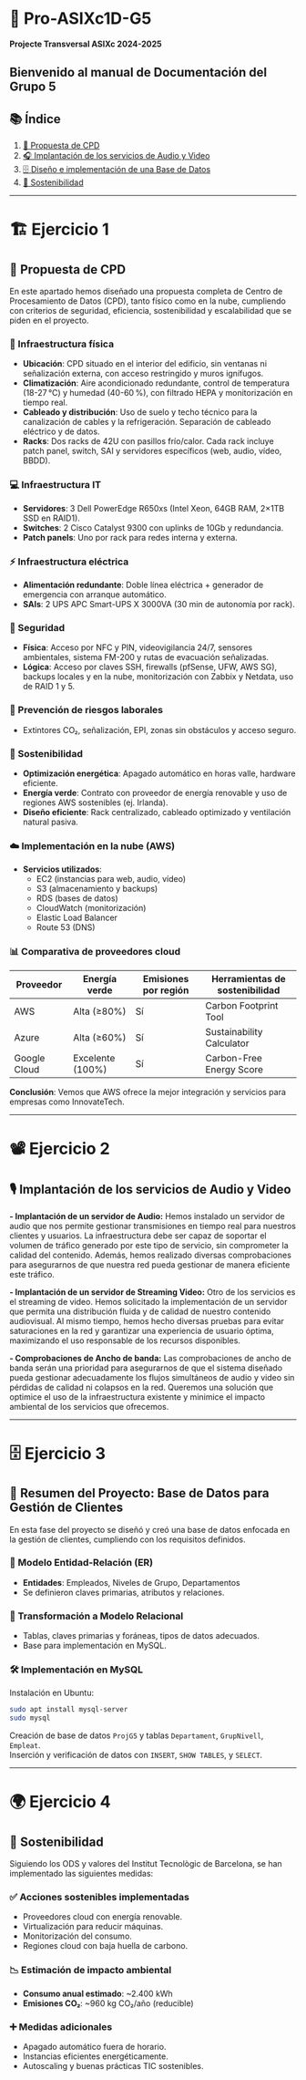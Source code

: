 
# 🚀 Pro-ASIXc1D-G5  
**Projecte Transversal ASIXc 2024-2025**

Bienvenido al manual de Documentación del Grupo 5  
---

## 📚 Índice
1. [🧠 Propuesta de CPD](#️-ejercicio-1)  
2. [🎧 Implantación de los servicios de Audio y Video](#️-ejercicio-2)  
3. [🗄️ Diseño e implementación de una Base de Datos](#️-ejercicio-3)  
4. [🌱 Sostenibilidad](#️-ejercicio-4)

---
<!-- Ejercicio 1 -->
# 🏗️ Ejercicio 1  
## 🧠 Propuesta de CPD

En este apartado hemos diseñado una propuesta completa de Centro de Procesamiento de Datos (CPD), tanto físico como en la nube, cumpliendo con criterios de seguridad, eficiencia, sostenibilidad y escalabilidad que se piden en el proyecto.

### 🏢 Infraestructura física

- **Ubicación**: CPD situado en el interior del edificio, sin ventanas ni señalización externa, con acceso restringido y muros ignífugos.
- **Climatización**: Aire acondicionado redundante, control de temperatura (18-27 °C) y humedad (40-60 %), con filtrado HEPA y monitorización en tiempo real.
- **Cableado y distribución**: Uso de suelo y techo técnico para la canalización de cables y la refrigeración. Separación de cableado eléctrico y de datos.
- **Racks**: Dos racks de 42U con pasillos frío/calor. Cada rack incluye patch panel, switch, SAI y servidores específicos (web, audio, vídeo, BBDD).

### 💻 Infraestructura IT

- **Servidores**: 3 Dell PowerEdge R650xs (Intel Xeon, 64GB RAM, 2×1TB SSD en RAID1).
- **Switches**: 2 Cisco Catalyst 9300 con uplinks de 10Gb y redundancia.
- **Patch panels**: Uno por rack para redes interna y externa.

### ⚡ Infraestructura eléctrica

- **Alimentación redundante**: Doble línea eléctrica + generador de emergencia con arranque automático.
- **SAIs**: 2 UPS APC Smart-UPS X 3000VA (30 min de autonomía por rack).

### 🔐 Seguridad

- **Física**: Acceso por NFC y PIN, videovigilancia 24/7, sensores ambientales, sistema FM-200 y rutas de evacuación señalizadas.
- **Lógica**: Acceso por claves SSH, firewalls (pfSense, UFW, AWS SG), backups locales y en la nube, monitorización con Zabbix y Netdata, uso de RAID 1 y 5.

### 🦺 Prevención de riesgos laborales

- Extintores CO₂, señalización, EPI, zonas sin obstáculos y acceso seguro.

### 🌿 Sostenibilidad

- **Optimización energética**: Apagado automático en horas valle, hardware eficiente.
- **Energía verde**: Contrato con proveedor de energía renovable y uso de regiones AWS sostenibles (ej. Irlanda).
- **Diseño eficiente**: Rack centralizado, cableado optimizado y ventilación natural pasiva.

### ☁️ Implementación en la nube (AWS)

- **Servicios utilizados**:
  - EC2 (instancias para web, audio, vídeo)
  - S3 (almacenamiento y backups)
  - RDS (bases de datos)
  - CloudWatch (monitorización)
  - Elastic Load Balancer
  - Route 53 (DNS)

### 📊 Comparativa de proveedores cloud

| Proveedor     | Energía verde | Emisiones por región | Herramientas de sostenibilidad              |
|---------------|---------------|-----------------------|--------------------------------------------|
| AWS           | Alta (≥80%)   | Sí                    | Carbon Footprint Tool                      |
| Azure         | Alta (≥60%)   | Sí                    | Sustainability Calculator                  |
| Google Cloud  | Excelente (100%) | Sí                  | Carbon-Free Energy Score                  |

**Conclusión**: Vemos que AWS ofrece la mejor integración y servicios para empresas como InnovateTech.

---
<!-- Ejercicio 2 -->
# 📽️ Ejercicio 2  
## 🎙️ Implantación de los servicios de Audio y Video

**- Implantación de un servidor de Audio:** Hemos instalado un servidor de audio que nos permite gestionar transmisiones en tiempo real para nuestros clientes y usuarios. La infraestructura debe ser capaz de soportar el volumen de tráfico generado por este tipo de servicio, sin comprometer la calidad del contenido. Además, hemos realizado diversas comprobaciones para asegurarnos de que nuestra red pueda gestionar de manera eficiente este tráfico.


**- Implantación de un servidor de Streaming Video:** Otro de los servicios es el streaming de video. Hemos solicitado la implementación de un servidor que permita una distribución fluida y de calidad de nuestro contenido audiovisual. Al mismo tiempo, hemos hecho diversas pruebas para evitar saturaciones en la red y garantizar una experiencia de usuario óptima, maximizando el uso responsable de los recursos disponibles.


**- Comprobaciones de Ancho de banda:** Las comprobaciones de ancho de banda serán una prioridad para asegurarnos de que el sistema diseñado pueda gestionar adecuadamente los flujos simultáneos de audio y video sin pérdidas de calidad ni colapsos en la red. Queremos una solución que optimice el uso de la infraestructura existente y minimice el impacto ambiental de los servicios que ofrecemos.


---
<!-- Ejercicio 3 -->
# 🗄️ Ejercicio 3  
## 🧾 Resumen del Proyecto: Base de Datos para Gestión de Clientes

En esta fase del proyecto se diseñó y creó una base de datos enfocada en la gestión de clientes, cumpliendo con los requisitos definidos.

### 🧩 Modelo Entidad-Relación (ER)

- **Entidades**: Empleados, Niveles de Grupo, Departamentos
- Se definieron claves primarias, atributos y relaciones.

### 🔄 Transformación a Modelo Relacional

- Tablas, claves primarias y foráneas, tipos de datos adecuados.
- Base para implementación en MySQL.

### 🛠️ Implementación en MySQL

Instalación en Ubuntu:

```bash
sudo apt install mysql-server
sudo mysql
```

Creación de base de datos `ProjG5` y tablas `Departament`, `GrupNivell`, `Empleat`.  
Inserción y verificación de datos con `INSERT`, `SHOW TABLES`, y `SELECT`.

---
<!-- Ejercicio 4 -->
# 🌍 Ejercicio 4  
## 🌱 Sostenibilidad


Siguiendo los ODS y valores del Institut Tecnològic de Barcelona, se han implementado las siguientes medidas:

### ✅ Acciones sostenibles implementadas

- Proveedores cloud con energía renovable.
- Virtualización para reducir máquinas.
- Monitorización del consumo.
- Regiones cloud con baja huella de carbono.

### 📉 Estimación de impacto ambiental

- **Consumo anual estimado**: ~2.400 kWh
- **Emisiones CO₂**: ~960 kg CO₂/año (reducible)

### ➕ Medidas adicionales

- Apagado automático fuera de horario.
- Instancias eficientes energéticamente.
- Autoscaling y buenas prácticas TIC sostenibles.
